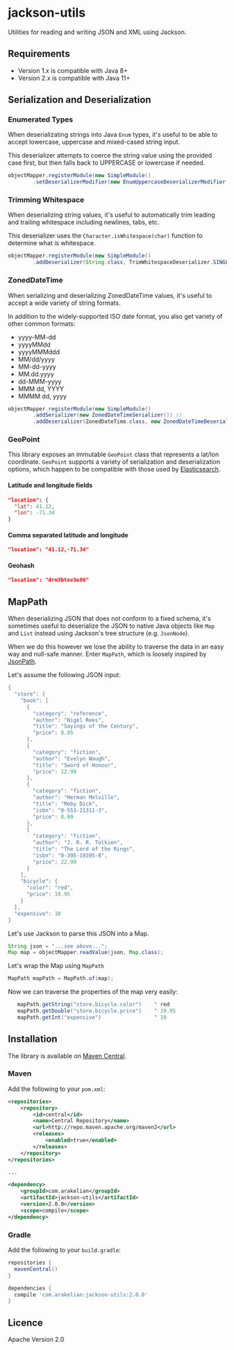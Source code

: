 # jackson-utils

Utilities for reading and writing JSON and XML using Jackson.

## Requirements

* Version 1.x is compatible with Java 8+
* Version 2.x is compatible with Java 11+

## Serialization and Deserialization

### Enumerated Types

When deserializating strings into Java `Enum` types, it's useful to be able to accept lowercase, uppercase and mixed-cased string input.

This deserializer attempts to coerce the string value using the provided case first, but then falls back to UPPERCASE or lowercase if needed.

```java
objectMapper.registerModule(new SimpleModule()
        .setDeserializerModifier(new EnumUppercaseDeserializerModifier()));
```


### Trimming Whitespace

When deserializing string values, it's useful to automatically trim leading and trailing whitespace including newlines, tabs, etc.

This deserializer uses the `Character.isWhitespace(char)` function to determine what is whitespace.

```java
objectMapper.registerModule(new SimpleModule()
        .addDeserializer(String.class, TrimWhitespaceDeserializer.SINGLETON));
```


### ZonedDateTime

When serializing and deserializing ZonedDateTime values, it's useful to accept a wide variety of string formats.

In addition to the widely-supported ISO date format, you also get variety of other common formats:
* yyyy-MM-dd
* yyyyMMdd
* yyyyMMMddd
* MM/dd/yyyy
* MM-dd-yyyy
* MM.dd.yyyy
* dd-MMM-yyyy
* MMM dd, YYYY
* MMMM dd, yyyy

```java
objectMapper.registerModule(new SimpleModule()
        .addSerializer(new ZonedDateTimeSerializer()) //
        .addDeserializer(ZonedDateTime.class, new ZonedDateTimeDeserializer());
```


### GeoPoint

This library exposes an immutable `GeoPoint` class that represents a lat/lon coordinate.  `GeoPoint` supports a
variety of serialization and deserialization options, which happen to be compatible with those used by
[Elasticsearch](https://www.elastic.co/guide/en/elasticsearch/reference/current/geo-point.html).

#### Latitude and longitude fields

```json
"location": {
  "lat": 41.12,
  "lon": -71.34
}
```

#### Comma separated latitude and longitude

```json
"location": "41.12,-71.34"
```

#### Geohash

```json
"location": "drm3btev3e86"
```


## MapPath

When deserializing JSON that does not conform to a fixed schema, it's sometimes useful to deserialize the JSON to native Java objects like `Map` and `List`
instead using Jackson's tree structure (e.g. `JsonNode`).

When we do this however we lose the ability to traverse the data in an easy way and null-safe manner. Enter `MapPath`, which is loosely 
inspired by [JsonPath](https://github.com/json-path/JsonPath).

Let's assume the following JSON input:

```java
{
  "store": {
    "book": [
      {
        "category": "reference",
        "author": "Nigel Rees",
        "title": "Sayings of the Century",
        "price": 8.95
      },
      {
        "category": "fiction",
        "author": "Evelyn Waugh",
        "title": "Sword of Honour",
        "price": 12.99
      },
      {
        "category": "fiction",
        "author": "Herman Melville",
        "title": "Moby Dick",
        "isbn": "0-553-21311-3",
        "price": 8.99
      },
      {
        "category": "fiction",
        "author": "J. R. R. Tolkien",
        "title": "The Lord of the Rings",
        "isbn": "0-395-19395-8",
        "price": 22.99
      }
    ],
    "bicycle": {
      "color": "red",
      "price": 19.95
    }
  },
  "expensive": 10
}
```

Let's use Jackson to parse this JSON into a Map.

```java
String json = "...see above...";
Map map = objectMapper.readValue(json, Map.class);
```

Let's wrap the Map using `MapPath`

```java
MapPath mapPath = MapPath.of(map);
```


Now we can traverse the properties of the map very easily:

```java
   mapPath.getString("store.bicycle.color")    ' red
   mapPath.getDouble("store.bicycle.price")    ' 19.95
   mapPath.getInt("expensive")                 ' 10
```


## Installation

The library is available on [Maven Central](https://search.maven.org/#search%7Cgav%7C1%7Cg%3A%22com.arakelian%22%20AND%20a%3A%22jackson-utils%22).

### Maven

Add the following to your `pom.xml`:

```xml
<repositories>
    <repository>
        <id>central</id>
        <name>Central Repository</name>
        <url>http://repo.maven.apache.org/maven2</url>
        <releases>
            <enabled>true</enabled>
        </releases>
    </repository>
</repositories>

...

<dependency>
    <groupId>com.arakelian</groupId>
    <artifactId>jackson-utils</artifactId>
    <version>2.0.0</version>
    <scope>compile</scope>
</dependency>
```

### Gradle

Add the following to your `build.gradle`:

```groovy
repositories {
  mavenCentral()
}

dependencies {
  compile 'com.arakelian:jackson-utils:2.0.0'
}
```

## Licence

Apache Version 2.0
